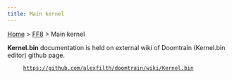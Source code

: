 ```yaml
---
title: Main kernel
---
```


[Home](../Main%20Page.md) > [FF8](../FF8.md) > Main kernel

**Kernel.bin** documentation is held on external wiki of Doomtrain
(Kernel.bin editor) github page.

`     `[`https://github.com/alexfilth/doomtrain/wiki/Kernel.bin`][]

  [`https://github.com/alexfilth/doomtrain/wiki/Kernel.bin`]: https://github.com/alexfilth/doomtrain/wiki/Kernel.bin
